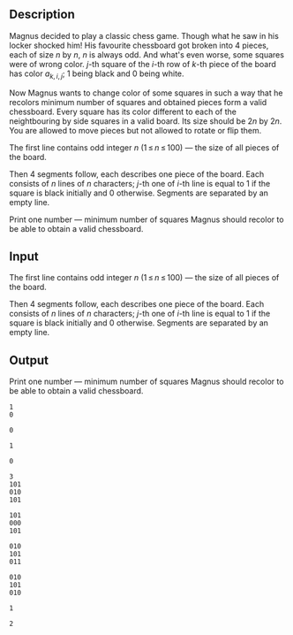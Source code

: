 ## Description

<div><p>Magnus decided to play a classic chess game. Though what he saw in his locker shocked him! His favourite chessboard got broken into <span class="tex-span">4</span> pieces, each of size <span class="tex-span"><i>n</i></span> by <span class="tex-span"><i>n</i></span>, <span class="tex-span"><i>n</i></span> is <span class="tex-font-style-bf">always odd</span>. And what's even worse, some squares were of wrong color. <span class="tex-span"><i>j</i></span>-th square of the <span class="tex-span"><i>i</i></span>-th row of <span class="tex-span"><i>k</i></span>-th piece of the board has color <span class="tex-span"><i>a</i><sub class="lower-index"><i>k</i>, <i>i</i>, <i>j</i></sub></span>; <span class="tex-span">1</span> being black and <span class="tex-span">0</span> being white. </p><p>Now Magnus wants to change color of some squares in such a way that he recolors minimum number of squares and obtained pieces form a valid chessboard. Every square has its color different to each of the neightbouring by side squares in a valid board. Its size should be <span class="tex-span">2<i>n</i></span> by <span class="tex-span">2<i>n</i></span>. You are allowed to move pieces but <span class="tex-font-style-bf">not allowed to rotate or flip them</span>.</p></div><div class="input-specification"><p>The first line contains <span class="tex-font-style-bf">odd</span> integer <span class="tex-span"><i>n</i></span> <span class="tex-span">(1 ≤ <i>n</i> ≤ 100)</span> — the size of all pieces of the board. </p><p>Then <span class="tex-span">4</span> segments follow, each describes one piece of the board. Each consists of <span class="tex-span"><i>n</i></span> lines of <span class="tex-span"><i>n</i></span> characters; <span class="tex-span"><i>j</i></span>-th one of <span class="tex-span"><i>i</i></span>-th line is equal to <span class="tex-font-style-tt">1</span> if the square is black initially and <span class="tex-font-style-tt">0</span> otherwise. Segments are separated by an empty line.</p></div><div class="output-specification"><p>Print one number — minimum number of squares Magnus should recolor to be able to obtain a valid chessboard.</p></div>

## Input

<p>The first line contains <span class="tex-font-style-bf">odd</span> integer <span class="tex-span"><i>n</i></span> <span class="tex-span">(1 ≤ <i>n</i> ≤ 100)</span> — the size of all pieces of the board. </p><p>Then <span class="tex-span">4</span> segments follow, each describes one piece of the board. Each consists of <span class="tex-span"><i>n</i></span> lines of <span class="tex-span"><i>n</i></span> characters; <span class="tex-span"><i>j</i></span>-th one of <span class="tex-span"><i>i</i></span>-th line is equal to <span class="tex-font-style-tt">1</span> if the square is black initially and <span class="tex-font-style-tt">0</span> otherwise. Segments are separated by an empty line.</p>

## Output

<p>Print one number — minimum number of squares Magnus should recolor to be able to obtain a valid chessboard.</p>





```input1
1
0

0

1

0

```




```input2
3
101
010
101

101
000
101

010
101
011

010
101
010

```




```output1
1

```




```output2
2

```


